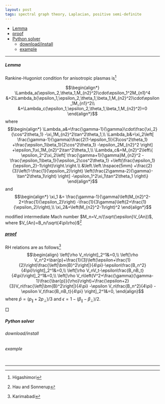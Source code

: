 ```yaml
---
layout: post
tags: spectral graph theory, Laplacian, positive semi-definite
---
```

<script type="text/x-mathjax-config">MathJax.Hub.Config({tex2jax:{inlineMath:[['\$','\$'],['\\(','\\)']],processEscapes:true},CommonHTML: {matchFontHeight:false}});</script>
<script type="text/javascript" async src="https://cdnjs.cloudflare.com/ajax/libs/mathjax/2.7.1/MathJax.js?config=TeX-MML-AM_CHTML"></script>


<!-- @import "[TOC]" {cmd="toc" depthFrom=2 depthTo=6 orderedList=false} -->

<!-- code_chunk_output -->

- [Lemma](#lemma)
- [proof](#uproofu)
- [Python solver](#python-solver)
  - [download/install](#downloadinstall)
  - [example](#example)

<!-- /code_chunk_output -->

---
##### Lemma

Rankine-Hugoniot condition for anisotropic plasmas is[^1]

$$\begin{align*}
\Lambda_a(\epsilon_2,\theta_1,M_{n2}^2)\cdot\epsilon_1^2M_{n1}^4
&+2\Lambda_b(\epsilon_1,\epsilon_2,\theta_1,\beta_1,M_{n2}^2)\cdot\epsilon_1M_{n1}^2\\
&+\Lambda_c(\epsilon_1,\epsilon_2,\theta_1,\beta_1,M_{n2}^2)=0
\end{align*}$$
where
$$\begin{align*}
\Lambda_a&=\frac{\gamma-1}{\gamma}\cdot\frac{\xi_2}{\cos^2\theta_1}
-\xi_1M_{n2}^2\tan^2\theta_1,\\
\Lambda_b&=\xi_2\left[
    \frac{\gamma-1}{\gamma}\frac{2(1-\epsilon_1)}{3\cos^2\theta_1}
    +\frac{\epsilon_1\beta_1}{2\cos^2\theta_1}
    -\epsilon_2M_{n2}^2
\right]
+\epsilon_1\xi_1M_{n2}^2\tan^2\theta_1,\\
\Lambda_c&=M_{n2}^2\left\{
    \epsilon_2^2\xi_2\left[
        \frac{\gamma+1}{\gamma}M_{n2}^2
        -\frac{\epsilon_1\beta_1}{\epsilon_2\cos^2\theta_1}
        +\left(\frac{\epsilon_1}{\epsilon_2}-1\right)\right.\right.\\
    &\left.\left.\hspace{5mm}
        +\frac{2}{3}\left(1-\frac{1}{\epsilon_2}\right)
        \left(\frac{2\gamma-2}{\gamma}-\tan^2\theta_1\right)
    \right]
    -\epsilon_1^2\xi_1\tan^2\theta_1
\right\}
\end{align*}$$
and
$$\begin{align*}
\xi_1 &= \frac{\gamma-1}{\gamma}\left(M_{n2}^2-2+\frac{1}{\epsilon_2}\right)
-\frac{1}{3\gamma}\left(2+\frac{1}{\epsilon_2}\right),\\
\xi_2&=\left(M_{n2}^2-1\right)^2
\end{align*}$$

modified intermediate Mach number $M_n=V_n/(\sqrt{\epsilon}V_{An})$, where $V_{An}=B_n/\sqrt{4\pi\rho}$[^2]

##### <u>proof</u>

RH relations are as follows[^3]
$$\begin{align}
\left[\rho V_n\right]_2^1&=0,\\
\left[\rho V_n^2+\bar{p}+\frac{1}{3}\left(\epsilon+\frac{1}{2}\right)\frac{\left|\bm{B}^2\right|}{4\pi}-\epsilon\frac{B_n^2}{4\pi}\right]_2^1&=0,\\
\left[\rho V_nV_t-\epsilon\frac{B_nB_t}{4\pi}\right]_2^1&=0,\\
\left[\rho V_n\left(V^2+\frac{\gamma}{\gamma-1}\frac{\bar{p}}{\rho}\right)+\frac{\epsilon+2}{3}V_n\frac{\left|\bm{B}^2\right|}{4\pi}
-\epsilon V_n\frac{B_n^2}{4\pi}
-\epsilon V_t\frac{B_nB_t}{4\pi}
\right]_2^1&=0,
\end{align}$$
where $\bar{p}=(p_\parallel+2p_\perp)/3$ and $\epsilon=1-(\beta_\parallel-\beta_\perp)/2$.

$\Box$

##### Python solver

###### download/install



###### example

```Python
```

---
[^1]: Higashimori
[^2]: Hau and Sonnerup
[^3]: Karimabadi